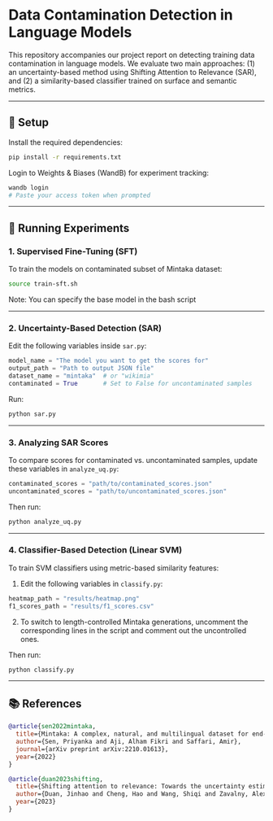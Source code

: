 
# Data Contamination Detection in Language Models

This repository accompanies our project report on detecting training data contamination in language models. We evaluate two main approaches: (1) an uncertainty-based method using Shifting Attention to Relevance (SAR), and (2) a similarity-based classifier trained on surface and semantic metrics.

---

## 🔧 Setup

Install the required dependencies:

```bash
pip install -r requirements.txt
````

Login to Weights & Biases (WandB) for experiment tracking:

```bash
wandb login
# Paste your access token when prompted
```

---

## 🧪 Running Experiments

### 1. Supervised Fine-Tuning (SFT)

To train the models on contaminated subset of Mintaka dataset:

```bash
source train-sft.sh
```
Note: You can specify the base model in the bash script

---

### 2. Uncertainty-Based Detection (SAR)

Edit the following variables inside `sar.py`:

```python
model_name = "The model you want to get the scores for"
output_path = "Path to output JSON file"
dataset_name = "mintaka"  # or "wikimia"
contaminated = True       # Set to False for uncontaminated samples
```

Run:

```bash
python sar.py
```

---

### 3. Analyzing SAR Scores

To compare scores for contaminated vs. uncontaminated samples, update these variables in `analyze_uq.py`:

```python
contaminated_scores = "path/to/contaminated_scores.json"
uncontaminated_scores = "path/to/uncontaminated_scores.json"
```

Then run:

```bash
python analyze_uq.py
```

---

### 4. Classifier-Based Detection (Linear SVM)

To train SVM classifiers using metric-based similarity features:

1. Edit the following variables in `classify.py`:

```python
heatmap_path = "results/heatmap.png"
f1_scores_path = "results/f1_scores.csv"
```

2. To switch to length-controlled Mintaka generations, uncomment the corresponding lines in the script and comment out the uncontrolled ones.

Then run:

```bash
python classify.py
```
---

## 📚 References

```bibtex
@article{sen2022mintaka,
  title={Mintaka: A complex, natural, and multilingual dataset for end-to-end question answering},
  author={Sen, Priyanka and Aji, Alham Fikri and Saffari, Amir},
  journal={arXiv preprint arXiv:2210.01613},
  year={2022}
}

@article{duan2023shifting,
  title={Shifting attention to relevance: Towards the uncertainty estimation of large language models},
  author={Duan, Jinhao and Cheng, Hao and Wang, Shiqi and Zavalny, Alex and Wang, Chenan and Xu, Renjing and Kailkhura, Bhavya and Xu, Kaidi},
  year={2023}
}

```


<!-- 
## 📝 Notes

* SAR is an uncertainty-based method and requires access to model logits.
* The similarity-based classifier is fully black-box and uses metrics like BLEU, ROUGE, BERTScore, and NLI similarity.
* Length-controlled generation can improve in-domain accuracy but may reduce generalization.
* Min-\$k%\$ probability is also implemented as a white-box baseline.
 -->
